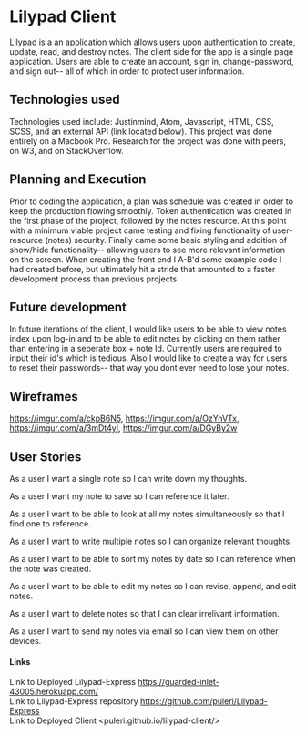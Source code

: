 
# Lilypad Client
Lilypad is a an application which allows users upon authentication to create, update, read, and destroy
notes. The client side for the app is a single page application. Users are able to create an account,
sign in, change-password, and sign out-- all of which in order to protect user information.

## Technologies used
Technologies used include: Justinmind, Atom, Javascript, HTML, CSS, SCSS, and an external API (link 
located below). This project was done entirely on a Macbook Pro. Research for the project was done
with peers, on W3, and on StackOverflow.

## Planning and Execution
Prior to coding the application, a plan was schedule was created in order to keep the production
flowing smoothly. Token authentication was created in the first phase of the project, followed by
the notes resource. At this point with a minimum viable project came testing and fixing
functionality of user-resource (notes) security. Finally came some basic styling and addition
of show/hide functionality-- allowing users to see more relevant information on the screen.
When creating the front end I A-B'd some example code I had created before, but ultimately 
hit a stride that amounted to a faster development process than previous projects.

## Future development
In future iterations of the client, I would like users to be able to view notes index upon log-in and
to be able to edit notes by clicking on them rather than entering in a seperate box + note Id. Currently users
are required to input their id's which is tedious. Also I would like to create a way for users to reset
their passwords-- that way you dont ever need to lose your notes.

## Wireframes
<https://imgur.com/a/ckpB6N5>,
<https://imgur.com/a/OzYnVTx>,
<https://imgur.com/a/3mDt4yI>,
<https://imgur.com/a/DGyBy2w>

## User Stories
As a user I want a single note so I can write down my
 thoughts.

As a user I want my note to save so I can reference it later.

As a user I want to be able to look at all my notes
simultaneously so that I find one to reference.

As a user I want to write multiple notes so I can organize
relevant thoughts.

As a user I want to be able to sort my notes by date so I can reference when the note was created.

As a user I want to be able to edit my notes so I can revise, append, and edit notes.

As a user I want to delete notes so that I can clear irrelivant information.

As a user I want to send my notes via email so I can view them on other devices.

#### Links
Link to Deployed Lilypad-Express <https://guarded-inlet-43005.herokuapp.com/>
<br>
Link to Lilypad-Express repository <https://github.com/puleri/Lilypad-Express>
<br>
Link to Deployed Client <puleri.github.io/lilypad-client/>
